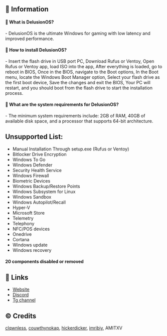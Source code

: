 ## 📌 Information
<h4>🤔 What is DelusionOS?</h4>
<p>- DelusionOS is the ultimate Windows for gaming with low latency and improved performance.</p>

<h4>🤔 How to install DelusionOS?</h4>
<p>- Insert the flash drive in USB port PC, Download Rufus or Ventoy, Open Rufus or Ventoy app, load ISO into the app, After everything is loaded, go to reboot in BIOS, Once in the BIOS, navigate to the Boot options, In the Boot menu, locate the Windows Boot Manager option, Select your flash drive as the first boot device, Save the changes and exit the BIOS, Your PC will restart, and you should boot from the flash drive to start the installation process.</p>

<h4>🤔 What are the system requirements for DelusionOS?</h4>
<p>- The minimum system requirements include: 2GB of RAM, 40GB of available disk space, and a processor that supports 64-bit architecture.</p>

## Unsupported List:
- Manual Installation Through setup.exe (Rufus or Ventoy)
- Bitlocker Drive Encryption
- Windows To Go
- Windows Defender
- Security Health Service
- Windows Firewall
- Biometric Devices
- Windows Backup/Restore Points
- Windows Subsystem for Linux
- Windows Sandbox
- Windows Autopilot/Recall
- Hyper-V
- Microsoft Store
- Telemetry
- Telephony
- NFC/POS devices
- Onedrive
- Cortana
- Windows update
- Windows recovery
#### 20 components disabled or removed

## 🔗 Links
- [Website](https://deluos.vercel.app/)
- [Discord](https://dsc.gg/delusionos/)
- [Tg channel](https://t.me/DelusionOS/)

## ©️ Credits
[clqwnless](https://github.com/clqwnless),
[couwthynokap](https://github.com/couwthynokap),
[hickerdicker](https://github.com/hickerdicker),
[imribiy](https://github.com/imribiy),
AMITXV
